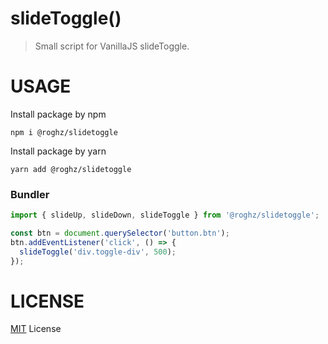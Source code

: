 # **slideToggle()**

> Small script for VanillaJS slideToggle.

# **USAGE**

Install package by npm

```npm
npm i @roghz/slidetoggle
```

Install package by yarn

```yarn
yarn add @roghz/slidetoggle
```

### Bundler

```javascript
import { slideUp, slideDown, slideToggle } from '@roghz/slidetoggle';

const btn = document.querySelector('button.btn');
btn.addEventListener('click', () => {
  slideToggle('div.toggle-div', 500);
});
```

# **LICENSE**

[MIT](https://en.wikipedia.org/wiki/MIT_License) License
